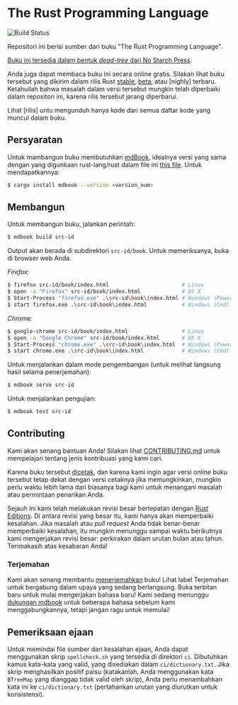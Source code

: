 # The Rust Programming Language

![Build Status](https://github.com/renomureza/rust-book-id/workflows/CI/badge.svg)

Repositori ini berisi sumber dari buku "The Rust Programming Language".

[Buku ini tersedia dalam bentuk _dead-tree_ dari No Starch Press][nostarch].

[nostarch]: https://nostarch.com/rust-programming-language-2nd-edition

Anda juga dapat membaca buku ini secara online gratis. Silakan lihat buku tersebut yang dikirim dalam rilis Rust [stable], [beta], atau [nighly] terbaru. Ketahuilah bahwa masalah dalam versi tersebut mungkin telah diperbaiki dalam repositori ini, karena rilis tersebut jarang diperbarui.

[stable]: https://doc.rust-lang.org/stable/book/
[beta]: https://doc.rust-lang.org/beta/book/
[nightly]: https://doc.rust-lang.org/nightly/book/

Lihat [rilis] untu mengunduh hanya kode dari semua daftar kode yang muncul dalam buku.

[releases]: https://github.com/rust-lang/book/releases

## Persyaratan

Untuk mambangun buku membutuhkan [mdBook], idealnya versi yang sama dengan yang digunkaan rust-lang/rust dalam file ini [this file][rust-mdbook]. Untuk mendapatkannya:

[mdBook]: https://github.com/rust-lang-nursery/mdBook
[rust-mdbook]: https://github.com/rust-lang/rust/blob/master/src/tools/rustbook/Cargo.toml

```bash
$ cargo install mdbook --version <version_num>
```

## Membangun

Untuk membangun buku, jalankan perintah:

```bash
$ mdbook build src-id
```

Output akan berada di subdirektori `src-id/book`. Untuk memeriksanya, buka di browser web Anda.

_Firefox:_

```bash
$ firefox src-id/book/index.html                       # Linux
$ open -a "Firefox" src-id/book/index.html             # OS X
$ Start-Process "firefox.exe" .\src-id\book\index.html # Windows (PowerShell)
$ start firefox.exe .\src-id\book\index.html           # Windows (Cmd)
```

_Chrome:_

```bash
$ google-chrome src-id/book/index.html                 # Linux
$ open -a "Google Chrome" src-id/book/index.html       # OS X
$ Start-Process "chrome.exe" .\src-id\book\index.html  # Windows (PowerShell)
$ start chrome.exe .\src-id\book\index.html            # Windows (Cmd)
```

Untuk menjalankan dalam mode pengembangan (untuk melihat langsung hasil selama penerjemahan):

```bash
$ mdbook serve src-id
```

Untuk menjalankan pengujian:

```bash
$ mdbook test src-id
```

## Contributing

Kami akan senang bantuan Anda! Silakan lihat [CONTRIBUTING.md][contrib] untuk mempelajari tentang jenis kontribuasi yang kami cari.

[contrib]: https://github.com/rust-lang/book/blob/main/CONTRIBUTING.md

Karena buku tersebut [dicetak][nostarch], dan karena kami ingin agar versi online buku tersebut tetap dekat dengan versi cetaknya jika memungkinkan, mungkin perlu waktu lebih lama dari biasanya bagi kami untuk menangani masalah atau permintaan penarikan Anda.

Sejauh ini kami telah melakukan revisi besar bertepatan dengan [Rust
Editions](https://doc.rust-lang.org/edition-guide/). Di antara revisi yang besar itu, kami hanya akan memperbaiki kesalahan. Jika masalah atau _pull request_ Anda tidak benar-benar memperbaiki kesalahan, itu mungkin menunggu sampai waktu berikutnya kami mengerjakan revisi besar: perkirakan dalam urutan bulan atau tahun. Terimakasih atas kesabaran Anda!

### Terjemahan

Kami akan senang membantu [menerjemahkan] buku! Lihat label Terjemahan untuk bergabung dalam upaya yang sedang berlangsung. Buka terbitan baru untuk mulai mengerjakan bahasa baru! Kami sedang menunggu [dukungan mdbook] untuk beberapa bahasa sebelum kami menggabungkannya, tetapi jangan ragu untuk memulai!

[menerjemahkan]: https://github.com/rust-lang/book/issues?q=is%3Aopen+is%3Aissue+label%3ATranslations
[dukungan mdbook]: https://github.com/rust-lang-nursery/mdBook/issues/5

## Pemeriksaan ejaan

Untuk memindai file sumber dari kesalahan ejaan, Anda dapat menggunakan skrip `spellcheck.sh` yang tersedia di direktori `ci`. Dibutuhkan kamus kata-kata yang valid, yang disediakan dalam `ci/dictionary.txt`. Jika skrip menghasilkan positif palsu (katakanlah, Anda menggunakan kata `BTreeMap` yang dianggap tidak valid oleh skrip), Anda perlu menambahkan kata ini ke `ci/dictionary.txt` (pertahankan urutan yang diurutkan untuk konsistensi).
